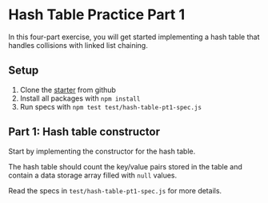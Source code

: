 # Hash Table Practice Part 1

In this four-part exercise, you will get started implementing a hash table
that handles collisions with linked list chaining.

## Setup

1. Clone the [starter] from github
2. Install all packages with `npm install`
3. Run specs with `npm test test/hash-table-pt1-spec.js`

## Part 1: Hash table constructor

Start by implementing the constructor for the hash table.

The hash table should count the key/value pairs stored in the table and
contain a data storage array filled with `null` values.

Read the specs in `test/hash-table-pt1-spec.js` for more details.

[starter]: https://github.com/appacademy-starters/hash-tables-practice